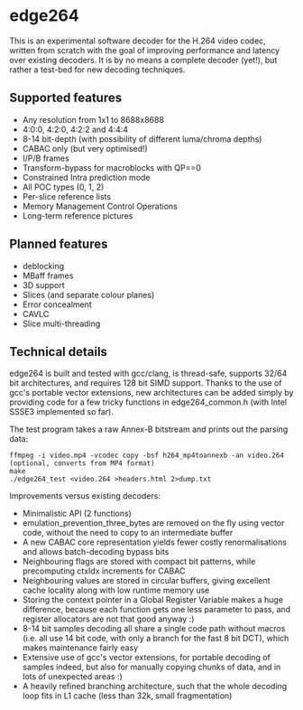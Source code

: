 edge264
=======

This is an experimental software decoder for the H.264 video codec, written from scratch with the goal of improving performance and latency over existing decoders. It is by no means a complete decoder (yet!), but rather a test-bed for new decoding techniques.


Supported features
------------------

* Any resolution from 1x1 to 8688x8688
* 4:0:0, 4:2:0, 4:2:2 and 4:4:4
* 8-14 bit-depth (with possibility of different luma/chroma depths)
* CABAC only (but very optimised!)
* I/P/B frames
* Transform-bypass for macroblocks with QP==0
* Constrained Intra prediction mode
* All POC types (0, 1, 2)
* Per-slice reference lists
* Memory Management Control Operations
* Long-term reference pictures


Planned features
----------------

* deblocking
* MBaff frames
* 3D support
* Slices (and separate colour planes)
* Error concealment
* CAVLC
* Slice multi-threading


Technical details
-----------------

edge264 is built and tested with gcc/clang, is thread-safe, supports 32/64 bit architectures, and requires 128 bit SIMD support. Thanks to the use of gcc's portable vector extensions, new architectures can be added simply by providing code for a few tricky functions in edge264_common.h (with Intel SSSE3 implemented so far).

The test program takes a raw Annex-B bitstream and prints out the parsing data:
```
ffmpeg -i video.mp4 -vcodec copy -bsf h264_mp4toannexb -an video.264 (optional, converts from MP4 format)
make
./edge264_test <video.264 >headers.html 2>dump.txt
```

Improvements versus existing decoders:
* Minimalistic API (2 functions)
* emulation_prevention_three_bytes are removed on the fly using vector code, without the need to copy to an intermediate buffer
* A new CABAC core representation yields fewer costly renormalisations and allows batch-decoding bypass bits
* Neighbouring flags are stored with compact bit patterns, while precomputing ctxIdx increments for CABAC
* Neighbouring values are stored in circular buffers, giving excellent cache locality along with low runtime memory use
* Storing the context pointer in a Global Register Variable makes a huge difference, because each function gets one less parameter to pass, and register allocators are not that good anyway :)
* 8-14 bit samples decoding all share a single code path without macros (i.e. all use 14 bit code, with only a branch for the fast 8 bit DCT), which makes maintenance fairly easy
* Extensive use of gcc's vector extensions, for portable decoding of samples indeed, but also for manually copying chunks of data, and in lots of unexpected areas :)
* A heavily refined branching architecture, such that the whole decoding loop fits in L1 cache (less than 32k, small fragmentation)
